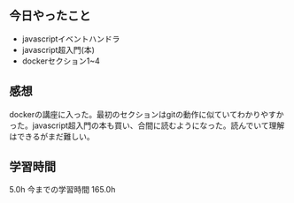 ## 今日やったこと
- javascriptイベントハンドラ
- javascript超入門(本)
- dockerセクション1~4

## 感想
dockerの講座に入った。最初のセクションはgitの動作に似ていてわかりやすかった。javascript超入門の本も買い、合間に読むようになった。読んでいて理解はできるがまだ難しい。

## 学習時間
5.0h 今までの学習時間 165.0h
